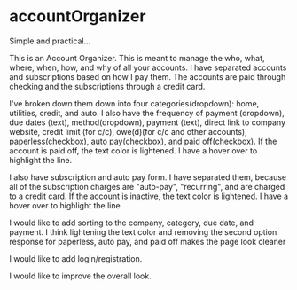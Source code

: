 # accountOrganizer

Simple and practical...

This is an Account Organizer. This is meant to manage the who, what, where, when, how, and why of 
all your accounts. I have separated accounts and subscriptions based on how I pay them. The accounts 
are paid through checking and the subscriptions through a credit card.

I've broken down them down into four categories(dropdown): home, utilities, credit, and auto. I also have the 
frequency of payment (dropdown), due dates (text), method(dropdown), payment (text), direct link to company 
website, credit limit (for c/c), owe(d)(for c/c and other accounts), paperless(checkbox), auto pay(checkbox), 
and paid off(checkbox). If the account is paid off, the text color is lightened. I have a hover over to highlight the line.

I also have subscription and auto pay form. I have separated them, because all of the subscription charges are 
"auto-pay", "recurring", and are charged to a credit card. If the account is inactive, the text color is lightened. I have a hover over to highlight the line.

I would like to add sorting to the company, category, due date, and payment. I think lightening the text color 
and removing the second option response for paperless, auto pay, and paid off makes the page look cleaner

I would like to add login/registration. 

I would like to improve the overall look.
